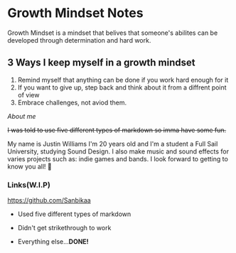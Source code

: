 # Growth Mindset Notes

Growth Mindset is a mindset that belives that someone's abilites can be developed through determination
and hard work.

## 3 Ways I keep myself in a growth mindset
1. Remind myself that anything can be done if you work hard enough for it
2. If you want to give up, step back and think about it from a diffrent point of view
3. Embrace challenges, not aviod them.

*About me*

~~I was told to use five different types of markdown so imma have some fun.~~

My name is Justin Williams I'm 20 years old and I'm a student a Full Sail University, studying Sound Design.
I also make music and sound effects for varies projects such as: indie games and bands. I look forward to getting to know you
all! 🤩

### Links(W.I.P)
https://github.com/Sanbikaa

- Used five different types of markdown

- Didn't get strikethrough to work

- Everything else...**DONE!**
